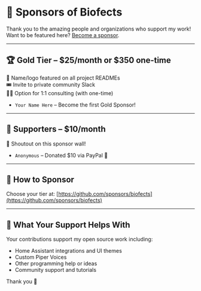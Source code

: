 # 💖 Sponsors of Biofects

Thank you to the amazing people and organizations who support my work!  
Want to be featured here? [Become a sponsor](https://github.com/sponsors/biofects).

---

## 🏆 Gold Tier – $25/month or $350 one-time
💬 Name/logo featured on all project READMEs  
🎟️ Invite to private community Slack  
🧑‍💼 Option for 1:1 consulting (with one-time)

- `Your Name Here` – Become the first Gold Sponsor!

---

## 🌟 Supporters – $10/month
📢 Shoutout on this sponsor wall!

- `Anonymous` – Donated $10 via PayPal 🙏

---

## 🤝 How to Sponsor

Choose your tier at: [https://github.com/sponsors/biofects](https://github.com/sponsors/biofects)

---

## 🎯 What Your Support Helps With

Your contributions support my open source work including:
- Home Assistant integrations and UI themes
- Custom Piper Voices
- Other programming help or ideas
- Community support and tutorials

Thank you 💖

